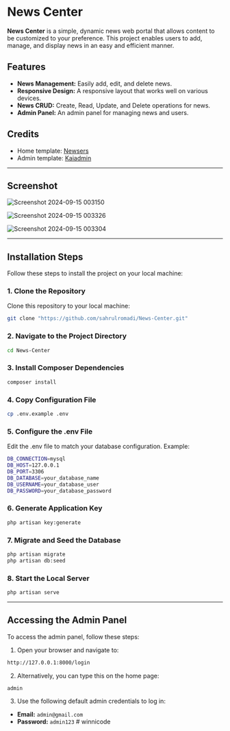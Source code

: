 # News Center

**News Center** is a simple, dynamic news web portal that allows content to be customized to your preference. This project enables users to add, manage, and display news in an easy and efficient manner.

## Features

-   **News Management:** Easily add, edit, and delete news.
-   **Responsive Design:** A responsive layout that works well on various devices.
-   **News CRUD:** Create, Read, Update, and Delete operations for news.
-   **Admin Panel:** An admin panel for managing news and users.

## Credits

-   Home template: [Newsers](https://themewagon.com/themes/newsers/)
-   Admin template: [Kaiadmin](https://themewagon.com/themes/kaiadmin/)

---

## Screenshot

![Screenshot 2024-09-15 003150](https://github.com/user-attachments/assets/b4c431ee-a0b6-4217-b1b4-1179e4de5363)

![Screenshot 2024-09-15 003326](https://github.com/user-attachments/assets/ffd1ab60-24de-4ed3-beaa-52bb444977c4)

![Screenshot 2024-09-15 003304](https://github.com/user-attachments/assets/222bde07-dcf2-4ce0-a222-b8b536e2adf1)

---

## Installation Steps

Follow these steps to install the project on your local machine:

### 1. Clone the Repository

Clone this repository to your local machine:

```bash
git clone "https://github.com/sahrulromadi/News-Center.git"
```

### 2. Navigate to the Project Directory

```bash
cd News-Center
```

### 3. Install Composer Dependencies

```bash
composer install
```

### 4. Copy Configuration File

```bash
cp .env.example .env
```

### 5. Configure the .env File

Edit the .env file to match your database configuration. Example:

```bash
DB_CONNECTION=mysql
DB_HOST=127.0.0.1
DB_PORT=3306
DB_DATABASE=your_database_name
DB_USERNAME=your_database_user
DB_PASSWORD=your_database_password
```

### 6. Generate Application Key

```bash
php artisan key:generate
```

### 7. Migrate and Seed the Database

```bash
php artisan migrate
php artisan db:seed
```

### 8. Start the Local Server

```bash
php artisan serve
```

---

## Accessing the Admin Panel

To access the admin panel, follow these steps:

1. Open your browser and navigate to:

```bash
http://127.0.0.1:8000/login
```

2. Alternatively, you can type this on the home page:

```bash
admin
```

3. Use the following default admin credentials to log in:

-   **Email:** `admin@gmail.com`
-   **Password:** `admin123`
#   w i n n i c o d e  
 
